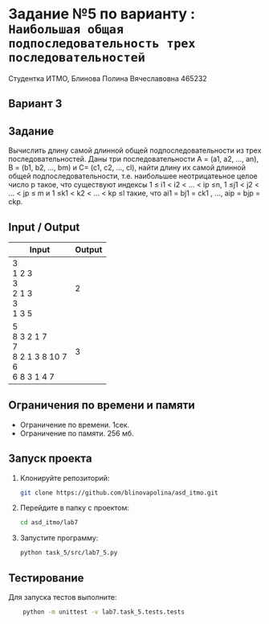 # Задание №5 по варианту  : `Наибольшая общая подпоследовательность трех последовательностей`
Студентка ИТМО,  Блинова Полина Вячеславовна 465232

## Вариант 3

## Задание 
Вычислить длину самой длинной общей подпоследовательности из трех последовательностей.
Даны три последовательности A = (a1, a2, ..., an), B = (b1, b2, ..., bm) и C=
(c1, c2, ..., cl), найти длину их самой длинной общей подпоследовательности, т.е.
наибольшее неотрицатеьное целое число p такое, что существуют индексы 1 ≤
i1 < i2 < ... < ip ≤n, 1 ≤j1 < j2 < ... < jp ≤ m и 1 ≤k1 < k2 < ... < kp ≤l
такие, что ai1 = bj1 = ck1 , ..., aip = bjp = ckp.

## Input / Output

| Input | Output |
| ----- | ------ |
|3 <br/>1 2 3<br/>3<br/>2 1 3<br/>3<br/>1 3 5| 2|
|5 <br/>8 3 2 1 7<br/>7<br/>8 2 1 3 8 10 7<br/>6<br/>6 8 3 1 4 7| 3|


## Ограничения по времени и памяти

- Ограничение по времени. 1сек.
- Ограничение по памяти. 256 мб.


## Запуск проекта
1. Клонируйте репозиторий:
   ```bash
   git clone https://github.com/blinovapolina/asd_itmo.git
   ```
2. Перейдите в папку с проектом:
   ```bash
   cd asd_itmo/lab7
   ```
3. Запустите программу:
   ```bash
   python task_5/src/lab7_5.py
   ```


## Тестирование
Для запуска тестов выполните:
```bash
    python -m unittest -v lab7.task_5.tests.tests
```
